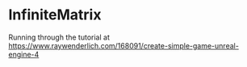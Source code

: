 # InfiniteMatrix

Running through the tutorial at https://www.raywenderlich.com/168091/create-simple-game-unreal-engine-4